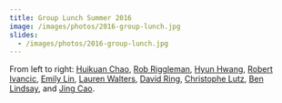 ```yaml
---
title: Group Lunch Summer 2016
image: /images/photos/2016-group-lunch.jpg
slides:
  - /images/photos/2016-group-lunch.jpg
---
```


From left to right: [Huikuan Chao](/members/huikuan-chao/), [Rob Riggleman](/members/robert-riggleman/), [Hyun Hwang](/members/jennifer-hwang/), [Robert Ivancic](/members/robert-ivancic/), [Emily Lin](/members/emily-lin/), [Lauren Walters](/members/lauren-walters/), [David Ring](/members/davig-ring/), [Christophe Lutz](/members/christophe-lutz/), [Ben Lindsay](/members/ben-lindsay.), and [Jing Cao](/members/jing-cao/).
